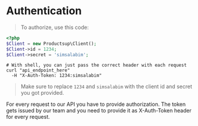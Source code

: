 # Authentication
> To authorize, use this code:

```php
<?php
$Client = new Productsup\Client();
$Client->id = 1234;
$Client->secret = 'simsalabim';
```

```shell
# With shell, you can just pass the correct header with each request
curl "api_endpoint_here"
  -H "X-Auth-Token: 1234:simsalabim"
```

> Make sure to replace `1234` and `simsalabim` with the client id and secret you got provided.


For every request to our API you have to provide authorization. The token gets issued by our team and you need to provide it as X-Auth-Token header for every request.

